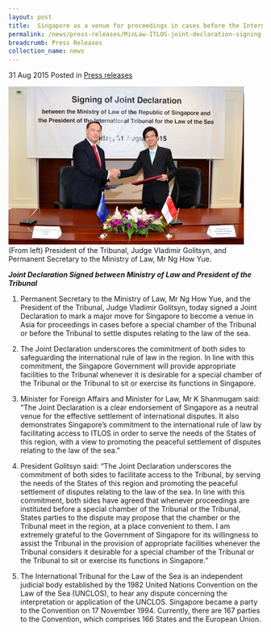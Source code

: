 ```yaml
---
layout: post
title:  Singapore as a venue for proceedings in cases before the International Tribunal for the Law of the Sea
permalink: /news/press-releases/MinLaw-ITLOS-joint-declaration-signing
breadcrumb: Press Releases
collection_name: news
---
```


31 Aug 2015 Posted in [Press releases](/news/press-releases)

![MinLaw-ITLOS joint declaration signing ceremony](/images/news/press-releases/1441008135031.jpg)  
(From left) President of the Tribunal, Judge Vladimir Golitsyn, and Permanent Secretary to the Ministry of Law, Mr Ng How Yue.

***Joint Declaration Signed between Ministry of Law and President of the Tribunal***

1. Permanent Secretary to the Ministry of Law, Mr Ng How Yue, and the President of the Tribunal, Judge Vladimir Golitsyn, today signed a Joint Declaration to mark a major move for Singapore to become a venue in Asia for proceedings in cases before a special chamber of the Tribunal or before the Tribunal to settle disputes relating to the law of the sea.


2. The Joint Declaration underscores the commitment of both sides to safeguarding the international rule of law in the region. In line with this commitment, the Singapore Government will provide appropriate facilities to the Tribunal whenever it is desirable for a special chamber of the Tribunal or the Tribunal to sit or exercise its functions in Singapore.


3. Minister for Foreign Affairs and Minister for Law, Mr K Shanmugam said: “The Joint Declaration is a clear endorsement of Singapore as a neutral venue for the effective settlement of international disputes. It also demonstrates Singapore’s commitment to the international rule of law by facilitating access to ITLOS in order to serve the needs of the States of this region, with a view to promoting the peaceful settlement of disputes relating to the law of the sea.”


4. President Golitsyn said: “The Joint Declaration underscores the commitment of both sides to facilitate access to the Tribunal, by serving the needs of the States of this region and promoting the peaceful settlement of disputes relating to the law of the sea. In line with this commitment, both sides have agreed that whenever proceedings are instituted before a special chamber of the Tribunal or the Tribunal, States parties to the dispute may propose that the chamber or the Tribunal meet in the region, at a place convenient to them. I am extremely grateful to the Government of Singapore for its willingness to assist the Tribunal in the provision of appropriate facilities whenever the Tribunal considers it desirable for a special chamber of the Tribunal or the Tribunal to sit or exercise its functions in Singapore.”


5. The International Tribunal for the Law of the Sea is an independent judicial body established by the 1982 United Nations Convention on the Law of the Sea (UNCLOS), to hear any dispute concerning the interpretation or application of the UNCLOS. Singapore became a party to the Convention on 17 November 1994. Currently, there are 167 parties to the Convention, which comprises 166 States and the European Union.


